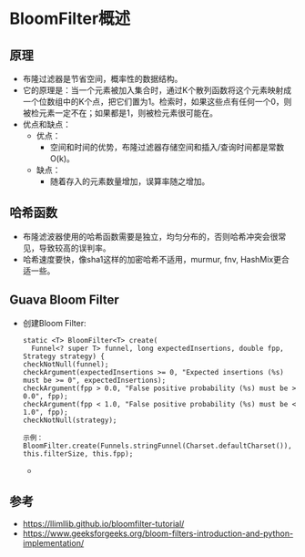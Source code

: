 # BloomFilter概述

## 原理

  - 布隆过滤器是节省空间，概率性的数据结构。
  - 它的原理是：当一个元素被加入集合时，通过K个散列函数将这个元素映射成一个位数组中的K个点，把它们置为1。检索时，如果这些点有任何一个0，则被检元素一定不在；如果都是1，则被检元素很可能在。
  - 优点和缺点：
    - 优点：
      - 空间和时间的优势，布隆过滤器存储空间和插入/查询时间都是常数O(k)。
    - 缺点：
      - 随着存入的元素数量增加，误算率随之增加。
      
## 哈希函数

  - 布隆滤波器使用的哈希函数需要是独立，均匀分布的，否则哈希冲突会很常见，导致较高的误判率。
  - 哈希速度要快，像sha1这样的加密哈希不适用，murmur, fnv, HashMix更合适一些。
  
## Guava Bloom Filter

  - 创建Bloom Filter:
    ```
    static <T> BloomFilter<T> create(
      Funnel<? super T> funnel, long expectedInsertions, double fpp, Strategy strategy) {
    checkNotNull(funnel);
    checkArgument(expectedInsertions >= 0, "Expected insertions (%s) must be >= 0", expectedInsertions);
    checkArgument(fpp > 0.0, "False positive probability (%s) must be > 0.0", fpp);
    checkArgument(fpp < 1.0, "False positive probability (%s) must be < 1.0", fpp);
    checkNotNull(strategy);
    ```
    ```
    示例：
    BloomFilter.create(Funnels.stringFunnel(Charset.defaultCharset()), this.filterSize, this.fpp);
    ```
    - 



## 参考
  
  - https://llimllib.github.io/bloomfilter-tutorial/
  - https://www.geeksforgeeks.org/bloom-filters-introduction-and-python-implementation/
